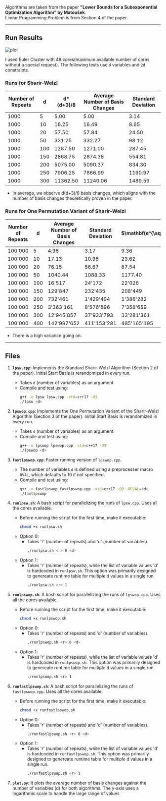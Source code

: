 Algorithms are taken from the paper **"Lower Bounds for a Subexponential Optimization Algorithm" by Matoušek**.  
Linear Programming Problem is from Section 4 of the paper.

---

## Run Results

![plot](https://github.com/user-attachments/assets/bd4a3107-3f68-41bc-b302-80439871db06)



I used Euler Cluster with 48 cores(maximum available number of cores without a special request).
The following tests use `d` variables and `2d` constraints.  

### Runs for **Sharir-Welzl**

| **Number of Repeats** | **d** | **d\*(d+3)/8** | **Average Number of Basis Changes** | **Standard Deviation**|
|------------------------|-------|---------------|-------------------------------------|--------|
| 1000 | 5 | 5.00 | 5.00 | 3.14 |
| 1000 | 10 | 16.25 | 16.49 | 8.65 |
| 1000 | 20 | 57.50 | 57.84 | 24.50 |
| 1000 | 50 | 331.25 | 332.27 | 98.12 |
| 1000 | 100 | 1287.50 | 1271.00 | 287.45 |
| 1000 | 150 | 2868.75 | 2874.38 | 554.81 |
| 1000 | 200 | 5075.00 | 5090.37 | 834.30 |
| 1000 | 250 | 7906.25 | 7866.99 | 1190.97 |
| 1000 | 300 | 11362.50 | 11240.06 | 1489.59 |


- In average, we observe d(d+3)/8 basis changes, which aligns with the number of basis changes theoretically proven in the paper.


### Runs for **One Permutation Variant of Sharir-Welzl**

| **Number of Repeats** | **d**   | **Average Number of Basis Changes** | **Standard Deviation** | **$\mathbf{e^{\sqrt{d}}}$** |
|-----------------------|---------|-------------------------------------|------------------------|---------------|
| 100'000               | 5       | 4.98                                | 3.17                   | 9.36          |
| 100'000               | 10      | 17.13                               | 10.98                  | 23.62         |
| 100'000               | 20      | 76.15                               | 56.67                  | 87.54         |
| 100'000               | 50      | 1040.44                             | 1088.33                | 1177.40       |
| 100'000               | 100     | 16'517                              | 24'172                 | 22'026        |
| 100'000               | 150     | 129'847                             | 232'435                | 208'449       |
| 100'000               | 200     | 732'461                             | 1'429'494              | 1'386'282     |
| 100'000               | 250     | 3'363'161                           | 8'576'896              | 7'358'659     |
| 100'000               | 300     | 12'945'857                          | 37'933'793             | 33'281'361    |
| 100'000               | 400     | 142'997'652                         | 411'153'281            | 485'165'195   |


- There is a high variance going on.

---


## Files

1. **`lpsw.cpp`**: Implements the Standard Sharir-Welzl Algorithm (Section 2 of the paper). Initial Start Basis is rerandomized in every run.
   - Takes `d` (number of variables) as an argument.
   - Compile and test using:
     ```bash
     g++ -o lpsw lpsw.cpp -std=c++17 -O3
     ./lpsw <d>
     ```

2. **`lpswop.cpp`**: Implements the One Permutation Variant of the Sharir-Welzl Algorithm (Section 3 of the paper). Initial Start Basis is rerandomized in every run.
   - Takes `d` (number of variables) as an argument.
   - Compile and test using:
     ```bash
     g++ -o lpswop lpswop.cpp -std=c++17 -O3
     ./lpswop <d>
     ```
3. **`fastlpswop.cpp`**: Faster running version of `lpswop.cpp`.
   - The number of variables `d` is defined using a preprocesser macro `DVAL`, which defaults to 10 if not specified.
   - Compile and test using:
     ```bash
     g++ -o fastlpswop fastlpswop.cpp -std=c++17 -O3 -DDVAL=<d>
     ./fastlpswop
     ```

4. **`runlpsw.sh`**: A bash script for parallelizing the runs of `lpsw.cpp`. Uses all the cores available.
   - Before running the script for the first time, make it executable:
     ```bash
     chmod +x runlpsw.sh
     ```
   - Option 0:
       - Takes 'r' (number of repeats) and 'd' (number of variables).
         ```bash
         ./runlpsw.sh <r> 0 <d>
         ```
   - Option 1:
       - Takes 'r' (number of repeats), while the list of variable values 'd' is hardcoded in `runlpsw.sh`. This option was primarily designed to genereate runtime table for multiple d values in a single run.
         ```bash
         ./runlpsw.sh <r> 1
         ```
      
5. **`runlpswop.sh`**: A bash script for parallelizing the runs of `lpswop.cpp`. Uses all the cores available.
   - Before running the script for the first time, make it executable:
     ```bash
     chmod +x runlpswop.sh
     ```
   - Option 0:
       - Takes 'r' (number of repeats) and 'd' (number of variables).
         ```bash
         ./runlpswop.sh <r> 0 <d>
         ```
   - Option 1:
       - Takes 'r' (number of repeats), while the list of variable values 'd' is hardcoded in `runlpswop.sh`. This option was primarily designed to genereate runtime table for multiple d values in a single run.
         ```bash
         ./runlpswop.sh <r> 1
         ```

6. **`runfastlpswop.sh`**: A bash script for parallelizing the runs of `fastlpswop.cpp`. Uses all the cores available.
   - Before running the script for the first time, make it executable:
     ```bash
     chmod +x runfastlpswop.sh
     ```
   - Option 0:
       - Takes 'r' (number of repeats) and 'd' (number of variables).
         ```bash
         ./runfastlpswop.sh <r> 0 <d>
         ```
   - Option 1:
       - Takes 'r' (number of repeats), while the list of variable values 'd' is hardcoded in `runfastlpswop.sh`. This option was primarily designed to genereate runtime table for multiple d values in a single run.
         ```bash
         ./runfastlpswop.sh <r> 1
         ```
7. **`plot.py`**: It plots the average number of basis changes against the number of variables (d) for both algorithms. The y-axis uses a logarithmic scale to handle the large range of values
